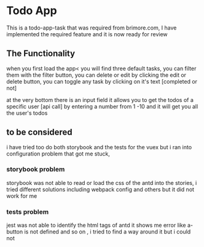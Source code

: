 # Todo App

This is a todo-app-task that was required from brimore.com,
I have implemented the required feature and it is now ready for review

## The Functionality

when you first load the app< you will find three default tasks,
you can filter them with the filter button, you can delete or edit by clicking the edit or delete button,
you can toggle any task by clicking on it's text [completed or not]

at the very bottom there is an input field
it allows you to get the todos of a specific user [api call] by entering a number from 1 -10 and it will get you all the user's todos

## to be considered

i have tried too do both storybook and the tests for the vuex but i ran into configuration problem that got me stuck,

### storybook problem

storybook was not able to read or load the css of the antd into the stories, i tried different solutions including webpack config and others but it did not work for me

### tests problem

jest was not able to identify the html tags of antd it shows me error like
a-button is not defined and so on
, i tried to find a way around it but i could not
